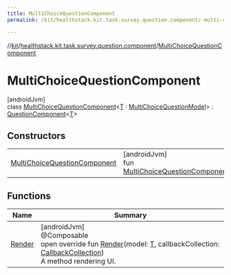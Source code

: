 ```yaml
---
title: MultiChoiceQuestionComponent
permalink: /kit/healthstack.kit.task.survey.question.component/-multi-choice-question-component/index.html

---
```

//[kit](../../../index.html)/[healthstack.kit.task.survey.question.component](../index.html)/[MultiChoiceQuestionComponent](index.html)



# MultiChoiceQuestionComponent



[androidJvm]\
class [MultiChoiceQuestionComponent](index.html)&lt;[T](index.html) : [MultiChoiceQuestionModel](../../healthstack.kit.task.survey.question.model/-multi-choice-question-model/index.html)&gt; : [QuestionComponent](../-question-component/index.html)&lt;[T](index.html)&gt;



## Constructors


| | |
|---|---|
| [MultiChoiceQuestionComponent](-multi-choice-question-component.html) | [androidJvm]<br>fun [MultiChoiceQuestionComponent](-multi-choice-question-component.html)() |


## Functions


| Name | Summary |
|---|---|
| [Render](-render.html) | [androidJvm]<br>@Composable<br>open override fun [Render](-render.html)(model: [T](index.html), callbackCollection: [CallbackCollection](../../healthstack.kit.task.base/-callback-collection/index.html))<br>A method rendering UI. |


